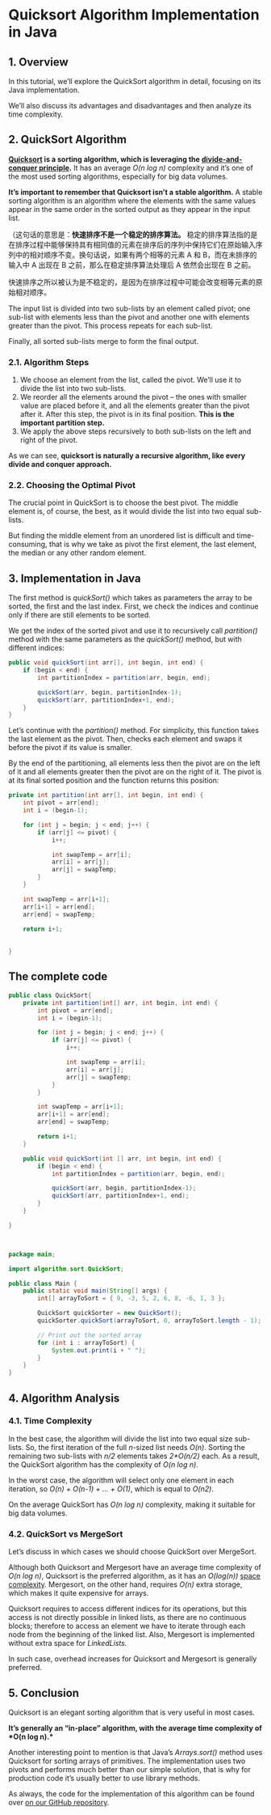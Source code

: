 # Quicksort Algorithm Implementation in Java

## **1. Overview**

In this tutorial, we’ll explore the QuickSort algorithm in detail, focusing on its Java implementation.

We’ll also discuss its advantages and disadvantages and then analyze its time complexity.





## **2. QuickSort Algorithm**

**[Quicksort](https://www.baeldung.com/cs/the-quicksort-algorithm) is a sorting algorithm, which is leveraging the [divide-and-conquer principle](https://www.baeldung.com/cs/divide-and-conquer-strategy).** It has an average *O(n log n)* complexity and it’s one of the most used sorting algorithms, especially for big data volumes.

**It’s important to remember that Quicksort isn’t a stable algorithm.** A stable sorting algorithm is an algorithm where the elements with the same values appear in the same order in the sorted output as they appear in the input list.

（这句话的意思是：**快速排序不是一个稳定的排序算法。** 稳定的排序算法指的是在排序过程中能够保持具有相同值的元素在排序后的序列中保持它们在原始输入序列中的相对顺序不变。换句话说，如果有两个相等的元素 A 和 B，而在未排序的输入中 A 出现在 B 之前，那么在稳定排序算法处理后 A 依然会出现在 B 之前。

快速排序之所以被认为是不稳定的，是因为在排序过程中可能会改变相等元素的原始相对顺序。   

The input list is divided into two sub-lists by an element called pivot; one sub-list with elements less than the pivot and another one with elements greater than the pivot. This process repeats for each sub-list.

Finally, all sorted sub-lists merge to form the final output.



### **2.1. Algorithm Steps**

1. We choose an element from the list, called the pivot. We’ll use it to divide the list into two sub-lists.
2. We reorder all the elements around the pivot – the ones with smaller value are placed before it, and all the elements greater than the pivot after it. After this step, the pivot is in its final position. **This is the important partition step.**
3. We apply the above steps recursively to both sub-lists on the left and right of the pivot.

As we can see, **quicksort is naturally a recursive algorithm, like every divide and conquer approach.**





### **2.2. Choosing the Optimal Pivot**

The crucial point in QuickSort is to choose the best pivot. The middle element is, of course, the best, as it would divide the list into two equal sub-lists.

But finding the middle element from an unordered list is difficult and time-consuming, that is why we take as pivot the first element, the last element, the median or any other random element.



## **3. Implementation in Java**

The first method is *quickSort()* which takes as parameters the array to be sorted, the first and the last index. First, we check the indices and continue only if there are still elements to be sorted.

We get the index of the sorted pivot and use it to recursively call *partition()* method with the same parameters as the *quickSort()* method, but with different indices:



```java
public void quickSort(int arr[], int begin, int end) {
    if (begin < end) {
        int partitionIndex = partition(arr, begin, end);

        quickSort(arr, begin, partitionIndex-1);
        quickSort(arr, partitionIndex+1, end);
    }
}
```







Let’s continue with the *partition()* method. For simplicity, this function takes the last element as the pivot. Then, checks each element and swaps it before the pivot if its value is smaller.

By the end of the partitioning, all elements less then the pivot are on the left of it and all elements greater then the pivot are on the right of it. The pivot is at its final sorted position and the function returns this position:



```java
private int partition(int arr[], int begin, int end) {
    int pivot = arr[end];
    int i = (begin-1);

    for (int j = begin; j < end; j++) {
        if (arr[j] <= pivot) {
            i++;

            int swapTemp = arr[i];
            arr[i] = arr[j];
            arr[j] = swapTemp;
        }
    }

    int swapTemp = arr[i+1];
    arr[i+1] = arr[end];
    arr[end] = swapTemp;

    return i+1;
    
    
}
```





## The complete code

```java
public class QuickSort{
    private int partition(int[] arr, int begin, int end) {
        int pivot = arr[end];
        int i = (begin-1);

        for (int j = begin; j < end; j++) {
            if (arr[j] <= pivot) {
                i++;

                int swapTemp = arr[i];
                arr[i] = arr[j];
                arr[j] = swapTemp;
            }
        }

        int swapTemp = arr[i+1];
        arr[i+1] = arr[end];
        arr[end] = swapTemp;

        return i+1;
    }

    public void quickSort(int [] arr, int begin, int end) {
        if (begin < end) {
            int partitionIndex = partition(arr, begin, end);

            quickSort(arr, begin, partitionIndex-1);
            quickSort(arr, partitionIndex+1, end);
        }
    }

}



package main;

import algorithm.sort.QuickSort;

public class Main {
    public static void main(String[] args) {
        int[] arrayToSort = { 9, -3, 5, 2, 6, 8, -6, 1, 3 };

        QuickSort quickSorter = new QuickSort();
        quickSorter.quickSort(arrayToSort, 0, arrayToSort.length - 1);

        // Print out the sorted array
        for (int i : arrayToSort) {
            System.out.print(i + " ");
        }
    }
}
```









## **4. Algorithm Analysis**

### **4.1. Time Complexity**

In the best case, the algorithm will divide the list into two equal size sub-lists. So, the first iteration of the full *n*-sized list needs *O(n)*. Sorting the remaining two sub-lists with *n/2* elements takes *2\*O(n/2)* each. As a result, the QuickSort algorithm has the complexity of *O(n log n)*.

In the worst case, the algorithm will select only one element in each iteration, so *O(n) + O(n-1) + … + O(1)*, which is equal to *O(n2)*.

On the average QuickSort has *O(n log n)* complexity, making it suitable for big data volumes.

### **4.2. QuickSort vs MergeSort**

Let’s discuss in which cases we should choose QuickSort over MergeSort.

Although both Quicksort and Mergesort have an average time complexity of *O(n log n)*, Quicksort is the preferred algorithm, as it has an *O(log(n))* [space complexity](https://www.baeldung.com/cs/space-complexity). Mergesort, on the other hand, requires *O(n)* extra storage, which makes it quite expensive for arrays.

Quicksort requires to access different indices for its operations, but this access is not directly possible in linked lists, as there are no continuous blocks; therefore to access an element we have to iterate through each node from the beginning of the linked list. Also, Mergesort is implemented without extra space for *LinkedLists.*

In such case, overhead increases for Quicksort and Mergesort is generally preferred.

## **5. Conclusion**

Quicksort is an elegant sorting algorithm that is very useful in most cases.

**It’s generally an “in-place” algorithm, with the average time complexity of \*O(n log n).\***

Another interesting point to mention is that Java’s *Arrays.sort()* method uses Quicksort for sorting arrays of primitives. The implementation uses two pivots and performs much better than our simple solution, that is why for production code it’s usually better to use library methods.

As always, the code for the implementation of this algorithm can be found over [on our GitHub repository](https://github.com/eugenp/tutorials/tree/master/algorithms-modules/algorithms-sorting).